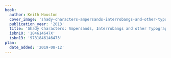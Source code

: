 ```yaml
---
book:
  author: Keith Houston
  cover_image: 'shady-characters-ampersands-interrobangs-and-other-typographical-curiosities.jpg'
  publication_year: '2013'
  title: 'Shady Characters: Ampersands, Interrobangs and other Typographical Curiosities'
  isbn10: '184614647X'
  isbn13: '9781846146473'
plan:
  date_added: '2019-08-12'
---
```

